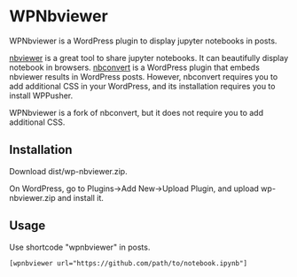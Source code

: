 # WPNbviewer

WPNbviewer is a WordPress plugin to display jupyter notebooks in posts.


[nbviewer](https://nbviewer.jupyter.org/) is a great tool to share jupyter notebooks. 
It can beautifully display notebook in browsers.
[nbconvert](https://github.com/ghandic/nbconvert) is a WordPress plugin that embeds nbviewer results in WordPress posts.
However, nbconvert requires you to add additional CSS in your WordPress, 
and its installation requires you to install WPPusher.


WPNbviewer is a fork of nbconvert, but it does not require you to add additional CSS.

## Installation

Download dist/wp-nbviewer.zip.

On WordPress, go to Plugins->Add New->Upload Plugin, and upload wp-nbviewer.zip and install it.

## Usage

Use shortcode "wpnbviewer" in posts.

```
[wpnbviewer url="https://github.com/path/to/notebook.ipynb"]
```